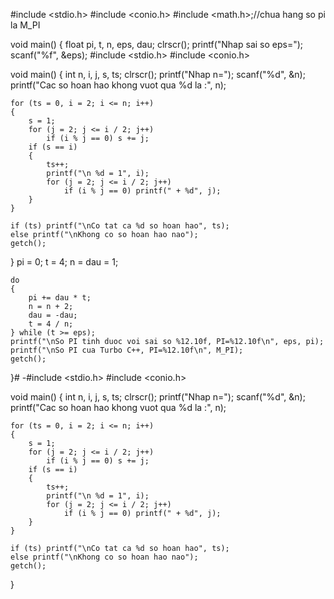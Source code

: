 #include <stdio.h>
#include <conio.h>
#include <math.h>;//chua hang so pi la M_PI

void main()
{
	float pi, t, n, eps, dau;
	clrscr();
	printf("Nhap sai so eps=");
	scanf("%f", &eps);
#include <stdio.h>
#include <conio.h>

void main()
{
	int n, i, j, s, ts;
	clrscr();
	printf("Nhap n=");
	scanf("%d", &n);
	printf("Cac so hoan hao khong vuot qua %d la :", n);

	for (ts = 0, i = 2; i <= n; i++)
	{
		s = 1;
		for (j = 2; j <= i / 2; j++)
			if (i % j == 0) s += j;
		if (s == i)
		{
			ts++;
			printf("\n %d = 1", i);
			for (j = 2; j <= i / 2; j++)
				if (i % j == 0) printf(" + %d", j);
		}
	}

	if (ts) printf("\nCo tat ca %d so hoan hao", ts);
	else printf("\nKhong co so hoan hao nao");
	getch();
}
	pi = 0;
	t = 4;
	n = dau = 1;

	do
	{
		pi += dau * t;
		n = n + 2;
		dau = -dau;
		t = 4 / n;
	} while (t >= eps);
	printf("\nSo PI tinh duoc voi sai so %12.10f, PI=%12.10f\n", eps, pi);
	printf("\nSo PI cua Turbo C++, PI=%12.10f\n", M_PI);
	getch();
}# -#include <stdio.h>
#include <conio.h>

void main()
{
	int n, i, j, s, ts;
	clrscr();
	printf("Nhap n=");
	scanf("%d", &n);
	printf("Cac so hoan hao khong vuot qua %d la :", n);

	for (ts = 0, i = 2; i <= n; i++)
	{
		s = 1;
		for (j = 2; j <= i / 2; j++)
			if (i % j == 0) s += j;
		if (s == i)
		{
			ts++;
			printf("\n %d = 1", i);
			for (j = 2; j <= i / 2; j++)
				if (i % j == 0) printf(" + %d", j);
		}
	}

	if (ts) printf("\nCo tat ca %d so hoan hao", ts);
	else printf("\nKhong co so hoan hao nao");
	getch();
}
